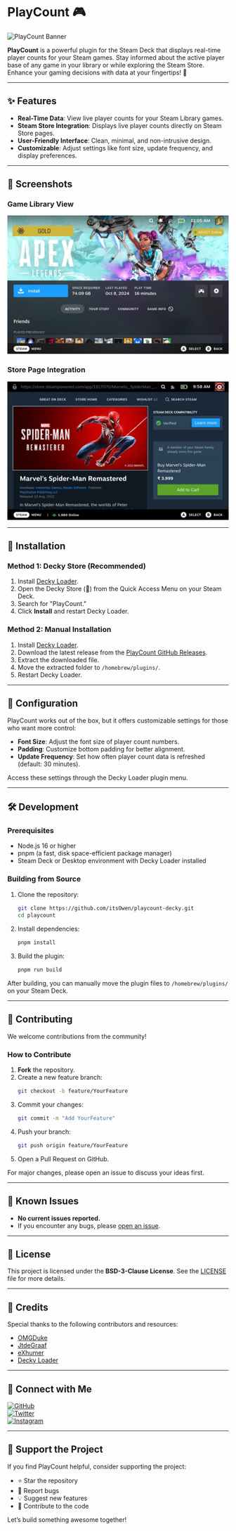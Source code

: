 # PlayCount 🎮 

<img src="/assets/playcount-logo.png" alt="PlayCount Banner" width="500"/>

**PlayCount** is a powerful plugin for the Steam Deck that displays real-time player counts for your Steam games. Stay informed about the active player base of any game in your library or while exploring the Steam Store. Enhance your gaming decisions with data at your fingertips! 👥

---

## ✨ Features

- **Real-Time Data**: View live player counts for your Steam Library games.  
- **Steam Store Integration**: Displays live player counts directly on Steam Store pages.  
- **User-Friendly Interface**: Clean, minimal, and non-intrusive design.  
- **Customizable**: Adjust settings like font size, update frequency, and display preferences.  

---

## 📸 Screenshots  

### Game Library View  
<img src="/assets/PlayCount1.jpg" alt="Game Library View"/>  

### Store Page Integration  
<img src="/assets/PlayCount.jpg" alt="Store Page Integration"/>  

---

## 🚀 Installation  

### Method 1: Decky Store (Recommended)  

1. Install [Decky Loader](https://github.com/SteamDeckHomebrew/decky-loader).  
2. Open the Decky Store (🛒) from the Quick Access Menu on your Steam Deck.  
3. Search for "PlayCount."  
4. Click **Install** and restart Decky Loader.  

### Method 2: Manual Installation  

1. Install [Decky Loader](https://github.com/SteamDeckHomebrew/decky-loader).  
2. Download the latest release from the [PlayCount GitHub Releases](https://github.com/itsOwen/playcount-decky/releases).  
3. Extract the downloaded file.  
4. Move the extracted folder to `/homebrew/plugins/`.  
5. Restart Decky Loader.  

---

## 🔧 Configuration  

PlayCount works out of the box, but it offers customizable settings for those who want more control:  

- **Font Size**: Adjust the font size of player count numbers.  
- **Padding**: Customize bottom padding for better alignment.  
- **Update Frequency**: Set how often player count data is refreshed (default: 30 minutes).  

Access these settings through the Decky Loader plugin menu.  

---

## 🛠️ Development  

### Prerequisites  

- Node.js 16 or higher  
- pnpm (a fast, disk space-efficient package manager)  
- Steam Deck or Desktop environment with Decky Loader installed  

### Building from Source  

1. Clone the repository:  
   ```bash
   git clone https://github.com/itsOwen/playcount-decky.git
   cd playcount
   ```  
2. Install dependencies:  
   ```bash
   pnpm install
   ```  
3. Build the plugin:  
   ```bash
   pnpm run build
   ```  

After building, you can manually move the plugin files to `/homebrew/plugins/` on your Steam Deck.  

---

## 🤝 Contributing  

We welcome contributions from the community!  

### How to Contribute  

1. **Fork** the repository.  
2. Create a new feature branch:  
   ```bash
   git checkout -b feature/YourFeature
   ```  
3. Commit your changes:  
   ```bash
   git commit -m "Add YourFeature"
   ```  
4. Push your branch:  
   ```bash
   git push origin feature/YourFeature
   ```  
5. Open a Pull Request on GitHub.  

For major changes, please open an issue to discuss your ideas first.  

---

## 🐛 Known Issues  

- **No current issues reported.**  
- If you encounter any bugs, please [open an issue](https://github.com/itsOwen/playcount/issues).  

---

## 📝 License  

This project is licensed under the **BSD-3-Clause License**. See the [LICENSE](LICENSE) file for more details.  

---

## 🌟 Credits  

Special thanks to the following contributors and resources:  

- [OMGDuke](https://github.com/OMGDuke)  
- [JtdeGraaf](https://github.com/JtdeGraaf)  
- [eXhumer](https://github.com/eXhumer)  
- [Decky Loader](https://github.com/SteamDeckHomebrew/decky-loader)  

---

## 📱 Connect with Me  

[![GitHub](https://img.shields.io/badge/GitHub-100000?style=for-the-badge&logo=github&logoColor=white)](https://github.com/itsOwen)  
[![Twitter](https://img.shields.io/badge/Twitter-1DA1F2?style=for-the-badge&logo=twitter&logoColor=white)](https://twitter.com/owensingh_)  
[![Instagram](https://img.shields.io/badge/Instagram-E4405F?style=for-the-badge&logo=instagram&logoColor=white)](https://instagram.com/owensingh_)  

---

## 💖 Support the Project  

If you find PlayCount helpful, consider supporting the project:  

- ⭐ Star the repository  
- 🐛 Report bugs  
- 💡 Suggest new features  
- 🤝 Contribute to the code  

Let’s build something awesome together!  
